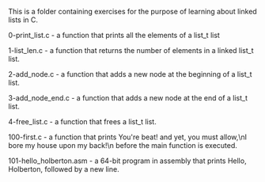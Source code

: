 This is a folder containing exercises for the purpose of learning about linked lists in C. 

0-print_list.c - a function that prints all the elements of a list_t list

1-list_len.c - a function that returns the number of elements in a linked list_t list.

2-add_node.c - a function that adds a new node at the beginning of a list_t list.

3-add_node_end.c - a function that adds a new node at the end of a list_t list.

4-free_list.c - a function that frees a list_t list.

100-first.c - a function that prints You're beat! and yet, you must allow,\nI bore my house upon my back!\n before the main function is executed.

101-hello_holberton.asm - a 64-bit program in assembly that prints Hello, Holberton, followed by a new line.
